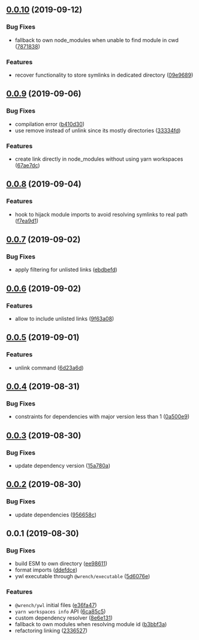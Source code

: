 ## [0.0.10](https://github.com/gavar/wrench/compare/v/ywl/0.0.9...v/ywl/0.0.10) (2019-09-12)


### Bug Fixes

* fallback to own node_modules when unable to find module in cwd ([7871838](https://github.com/gavar/wrench/commit/7871838))


### Features

* recover functionality to store symlinks in dedicated directory ([09e9689](https://github.com/gavar/wrench/commit/09e9689))

## [0.0.9](https://github.com/gavar/wrench/compare/v/ywl/0.0.8...v/ywl/0.0.9) (2019-09-06)


### Bug Fixes

* compilation error ([b410d30](https://github.com/gavar/wrench/commit/b410d30))
* use remove instead of unlink since its mostly directories ([33334fd](https://github.com/gavar/wrench/commit/33334fd))


### Features

* create link directly in node_modules without using yarn workspaces ([67ae7dc](https://github.com/gavar/wrench/commit/67ae7dc))

## [0.0.8](https://github.com/gavar/wrench/compare/v/ywl/0.0.7...v/ywl/0.0.8) (2019-09-04)


### Features

* hook to hijack module imports to avoid resolving symlinks to real path ([f7ea9d1](https://github.com/gavar/wrench/commit/f7ea9d1))

## [0.0.7](https://github.com/gavar/wrench/compare/v/ywl/0.0.6...v/ywl/0.0.7) (2019-09-02)


### Bug Fixes

* apply filtering for unlisted links ([ebdbefd](https://github.com/gavar/wrench/commit/ebdbefd))

## [0.0.6](https://github.com/gavar/wrench/compare/v/ywl/0.0.5...v/ywl/0.0.6) (2019-09-02)


### Features

* allow to include unlisted links ([9f63a08](https://github.com/gavar/wrench/commit/9f63a08))

## [0.0.5](https://github.com/gavar/wrench/compare/v/ywl/0.0.4...v/ywl/0.0.5) (2019-09-01)


### Features

* unlink command ([6d23a6d](https://github.com/gavar/wrench/commit/6d23a6d))

## [0.0.4](https://github.com/gavar/wrench/compare/v/ywl/0.0.3...v/ywl/0.0.4) (2019-08-31)


### Bug Fixes

* constraints for dependencies with major version less than 1 ([0a500e9](https://github.com/gavar/wrench/commit/0a500e9))

## [0.0.3](https://github.com/gavar/wrench/compare/v/ywl/0.0.2...v/ywl/0.0.3) (2019-08-30)


### Bug Fixes

* update dependency version ([15a780a](https://github.com/gavar/wrench/commit/15a780a))

## [0.0.2](https://github.com/gavar/wrench/compare/v/ywl/0.0.1...v/ywl/0.0.2) (2019-08-30)


### Bug Fixes

* update dependencies ([956658c](https://github.com/gavar/wrench/commit/956658c))



## 0.0.1 (2019-08-30)


### Bug Fixes

* build ESM to own directory ([ee98611](https://github.com/gavar/wrench/commit/ee98611))
* format imports ([ddefdce](https://github.com/gavar/wrench/commit/ddefdce))
* ywl executable through `@wrench/executable` ([5d6076e](https://github.com/gavar/wrench/commit/5d6076e))


### Features

* `@wrench/ywl` initial files ([e36fa47](https://github.com/gavar/wrench/commit/e36fa47))
* `yarn workspaces info` API ([6ca85c5](https://github.com/gavar/wrench/commit/6ca85c5))
* custom dependency resolver ([8e6e131](https://github.com/gavar/wrench/commit/8e6e131))
* fallback to own modules when resolving module id ([b3bbf3a](https://github.com/gavar/wrench/commit/b3bbf3a))
* refactoring linking ([2336527](https://github.com/gavar/wrench/commit/2336527))
